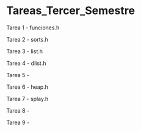 # Tareas_Tercer_Semestre

Tarea 1 - funciones.h

Tarea 2 - sorts.h

Tarea 3 - list.h

Tarea 4 - dlist.h

Tarea 5 -

Tarea 6 - heap.h

Tarea 7 - splay.h

Tarea 8 -

Tarea 9 -
